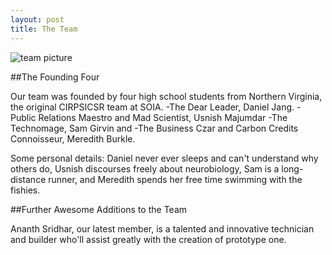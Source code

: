 ```yaml
---
layout: post
title: The Team
---
```

<img src="http://i.imgur.com/jpNo7.jpg" title="team picture" alt="team picture" class="center" />

##The Founding Four

Our team was founded by four high school students from Northern Virginia, the original CIRPSICSR team at SOIA.
-The Dear Leader, Daniel Jang.
-Public Relations Maestro and Mad Scientist, Usnish Majumdar
-The Technomage, Sam Girvin
and
-The Business Czar and Carbon Credits Connoisseur, Meredith Burkle.

Some personal details: Daniel never ever sleeps and can't understand why others do, Usnish discourses freely about neurobiology, Sam is a long-distance runner, and Meredith spends her free time swimming with the fishies.

##Further Awesome Additions to the Team

Ananth Sridhar, our latest member, is a talented and innovative technician and builder who'll assist greatly with the creation of prototype one.




